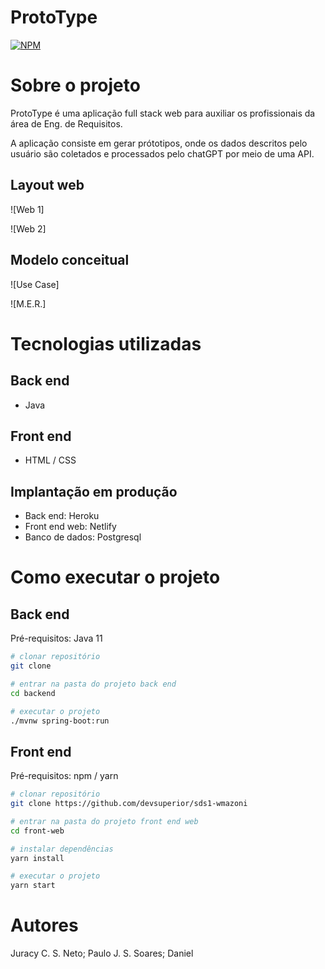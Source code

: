 # ProtoType 
[![NPM](https://img.shields.io/hexpm/l/plug)](https://github.com/paulojssr/prototype-backend/blob/main/LICENSE) 

# Sobre o projeto

ProtoType é uma aplicação full stack web para auxiliar os profissionais da área de Eng. de Requisitos.

A aplicação consiste em gerar prótotipos, onde os dados descritos pelo usuário são coletados e processados pelo chatGPT por meio de uma API.


## Layout web
![Web 1]

![Web 2]

## Modelo conceitual
![Use Case]

![M.E.R.]

# Tecnologias utilizadas
## Back end
- Java

## Front end
- HTML / CSS 

## Implantação em produção
- Back end: Heroku
- Front end web: Netlify
- Banco de dados: Postgresql

# Como executar o projeto

## Back end
Pré-requisitos: Java 11

```bash
# clonar repositório
git clone 

# entrar na pasta do projeto back end
cd backend

# executar o projeto
./mvnw spring-boot:run
```

## Front end 
Pré-requisitos: npm / yarn

```bash
# clonar repositório
git clone https://github.com/devsuperior/sds1-wmazoni

# entrar na pasta do projeto front end web
cd front-web

# instalar dependências
yarn install

# executar o projeto
yarn start
```

# Autores

Juracy C. S. Neto; Paulo J. S. Soares; Daniel


